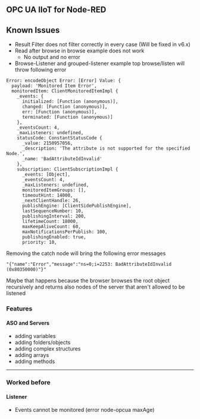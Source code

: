 ## OPC UA IIoT for Node-RED

## Known Issues

* Result Filter does not filter correctly in every case (Will be fixed in v6.x)
* Read after browse in browse example does not work
  * No output and no error
* Browse-Listener and grouped-listener example top browse/listen will throw following error

```
Error: encodeObject Error: [Error] Value: {
  payload: 'Monitored Item Error',
  monitoredItem: ClientMonitoredItemImpl {
    _events: {
      initialized: [Function (anonymous)],
      changed: [Function (anonymous)],
      err: [Function (anonymous)],
      terminated: [Function (anonymous)]
    },
    _eventsCount: 4,
    _maxListeners: undefined,
    statusCode: ConstantStatusCode {
      _value: 2150957056,
      _description: 'The attribute is not supported for the specified Node.',
      _name: 'BadAttributeIdInvalid'
    },
    subscription: ClientSubscriptionImpl {
      _events: [Object],
      _eventsCount: 4,
      _maxListeners: undefined,
      monitoredItemGroups: [],
      timeoutHint: 14000,
      _nextClientHandle: 26,
      publishEngine: [ClientSidePublishEngine],
      lastSequenceNumber: 10,
      publishingInterval: 200,
      lifetimeCount: 18000,
      maxKeepAliveCount: 60,
      maxNotificationsPerPublish: 100,
      publishingEnabled: true,
      priority: 10,
```
Removing the catch node will bring the following error messages 
```
"{"name":"Error","message":"ns=0;i=2253: BadAttributeIdInvalid (0x80350000)"}"
```
Maybe that happens because the browser browses the root object recursively and returns also 
nodes of the server that aren't allowed to be listened



### Features

#### ASO and Servers

* adding variables
* adding folders/objects
* adding complex structures
* adding arrays
* adding methods

----

### Worked before

#### Listener

* Events cannot be monitored (error node-opcua maxAge)
